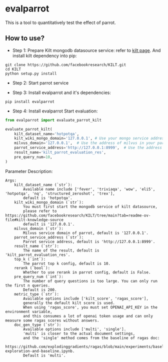 # evalparrot

This is a tool to quantitatively test the effect of parrot.

## How to use?

- Step 1:
Prepare Kilt mongodb datasource service:
refer to [kilt page](https://github.com/facebookresearch/KILT/tree/main?tab=readme-ov-file#kilt-knowledge-source). 
And install kilt dependency into pip:
```shell
git clone https://github.com/facebookresearch/KILT.git
cd KILT
python setup.py install
```

- Step 2:
Start parrot service


- Step 3:
Install evalparrot and it's dependencies:
```shell
pip install evalparrot
```

- Step 4:
Install evalparrot
Start evaluation:

```python
from evalparrot import evaluate_parrot_kilt

evaluate_parrot_kilt(
    kilt_dataset_name='hotpotqa',
    kilt_wiki_mongo_domain='127.0.0.1', # Use your mongo service address
    milvus_domain='127.0.0.1',  # Use the address of milvus in your parrot
    parrot_service_address='http://127.0.0.1:8999',  # Use the address of your parrot service
    result_name='kilt_parrot_evaluation_res',
    pre_query_num=10,
)
```

Parameter Description:
```text
Args:
    kilt_dataset_name (`str`):
        Available name include ['fever', 'triviaqa', 'wow', 'eli5', 'hotpotqa', 'nq', 'structured_zeroshot', 'trex'],
        default is 'hotpotqa'.
    kilt_wiki_mongo_domain (`str`):
        You must first start the mongodb service of kilt datasource,
        please refer to https://github.com/facebookresearch/KILT/tree/main?tab=readme-ov-file#kilt-knowledge-source
        default is '127.0.0.1'.
    milvus_domain (`str`):
        Milvus service domain of parrot, default is '127.0.0.1'.
    parrot_service_address (`str`):
        Parrot service address, default is 'http://127.0.0.1:8999'.
    result_name (`str`):
        The name of the result, default is 'kilt_parrot_evaluation_res'.
    top_k (`int`):
        The parrot top k config, default is 10.
    rerank (`bool`):
        Whether to use rerank in parrot config, default is False.
    pre_query_num (`int`):
        The number of query questions is too large. You can only run the first n queries.
        Default is 200.
    metric_type (`str`):
        Available options include ['kilt_score', 'ragas_score'],
        generally the default kilt score is used.
        When using 'ragas_score', you must set OPENAI_API_KEY in the environment variable,
        and this consumes a lot of openai token usage and can only measure some ragas scores without answers.
    doc_gen_type (`str`):
        Available options include ['multi', 'single'].
        'multi' is closer to the actual document settings,
        and the 'single' method comes from the baseline of ragas doc:
        https://github.com/explodinggradients/ragas/blob/main/experiments/baselines/fiqa/dataset-exploration-and-baseline.ipynb.
        Default is 'multi'.
```